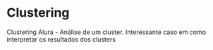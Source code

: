 # Clustering
Clustering Alura - Análise de um cluster. Interessante caso em como interpretar os resultados dos clusters
